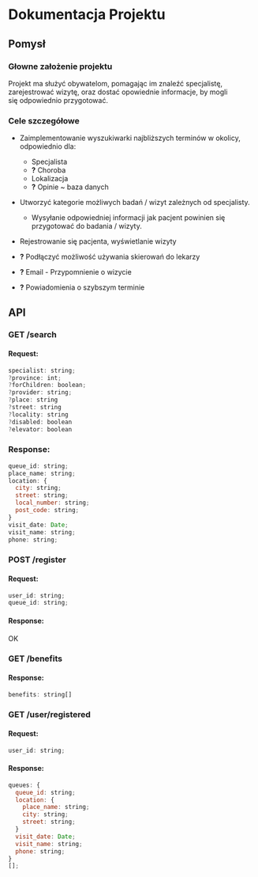 # Dokumentacja Projektu

## Pomysł

### Głowne założenie projektu

Projekt ma służyć obywatelom, pomagając im znaleźć specjalistę, zarejestrować wizytę, oraz dostać opowiednie informacje, by mogli się odpowiednio przygotować.

### Cele szczegółowe

- Zaimplementowanie wyszukiwarki najbliższych terminów w okolicy, odpowiednio dla:

  - Specjalista
  - **?** Choroba
  - Lokalizacja
  - **?** Opinie ~ baza danych

- Utworzyć kategorie możliwych badań / wizyt zależnych od specjalisty.

  - Wysyłanie odpowiedniej informacji jak pacjent powinien się przygotować do badania / wizyty.

- Rejestrowanie się pacjenta, wyświetlanie wizyty

- **?** Podłączyć możliwość używania skierowań do lekarzy

- **?** Email - Przypomnienie o wizycie

- **?** Powiadomienia o szybszym terminie

## API

### GET /search

#### Request:

```js
specialist: string;
?province: int;
?forChildren: boolean;
?provider: string;
?place: string
?street: string
?locality: string
?disabled: boolean
?elevator: boolean
```

### Response:

```js
queue_id: string;
place_name: string;
location: {
  city: string;
  street: string;
  local_number: string;
  post_code: string;
}
visit_date: Date;
visit_name: string;
phone: string;
```

### POST /register

#### Request:

```js
user_id: string;
queue_id: string;
```

#### Response:

OK

### GET /benefits

#### Response:

```js
benefits: string[]
```

### GET /user/registered

#### Request:

```js
user_id: string;
```

#### Response:

```js
queues: {
  queue_id: string;
  location: {
    place_name: string;
    city: string;
    street: string;
  }
  visit_date: Date;
  visit_name: string;
  phone: string;
}
[];
```
